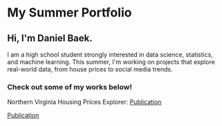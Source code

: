 # My Summer Portfolio

## Hi, I'm Daniel Baek.
  I am a high school student strongly interested in data science, statistics, and machine learning.
  This summer, I'm working on projects that explore real-world data, from house prices to social media trends.

### Check out some of my works below!
  
  Northern Virginia Housing Prices Explorer: [Publication](https://github.com/DanielBaek684/nova-housing-prices-explorer)

  [Publication]()
